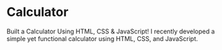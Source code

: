 # Calculator
Built a Calculator Using HTML, CSS &amp; JavaScript! I recently developed a simple yet functional calculator using HTML, CSS, and JavaScript. 
